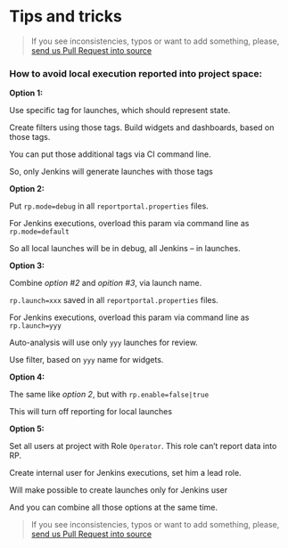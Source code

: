 Tips and tricks
==============

>If you see inconsistencies, typos or want to add something, please, [send us Pull Request into source](https://github.com/reportportal/documentation/edit/master/src/md/src/TipsAndTricks/index.md)

### How to avoid local execution reported into project space:
**Option 1:** 

Use specific tag for launches, which should represent state.

Create filters using those tags. Build widgets and dashboards, based on those tags. 

You can put those additional tags via CI command line. 

So, only Jenkins will generate launches with those tags



**Option 2:**

Put `rp.mode=debug` in all `reportportal.properties` files.

For Jenkins executions, overload this param via command line as `rp.mode=default`

So all local launches will be in debug, all Jenkins – in launches.



**Option 3:**

Combine _option #2_ and _opition #3_, via launch name.

`rp.launch=xxx` saved in all `reportportal.properties` files.

For Jenkins executions, overload this param via command line as `rp.launch=yyy`

Auto-analysis will use only `yyy` launches for review.

Use filter, based on `yyy` name for widgets.



**Option 4:**

The same like _option 2_, but with `rp.enable=false|true`

This will turn off reporting for local launches



**Option 5:**

Set all users at project with Role `Operator`. This role can’t report data into RP.

Create internal user for Jenkins executions, set him a lead role. 

Will make possible to create launches only for Jenkins user

And you can combine all those options at the same time.



>If you see inconsistencies, typos or want to add something, please, [send us Pull Request into source](https://github.com/reportportal/documentation/edit/master/src/md/src/TipsAndTricks/index.md)
